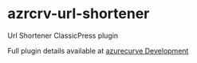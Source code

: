 # azrcrv-url-shortener
Url Shortener ClassicPress plugin

Full plugin details available at [azurecurve Development](https://development.azurecurve.co.uk/classicpress-plugins/url-shortener/)
